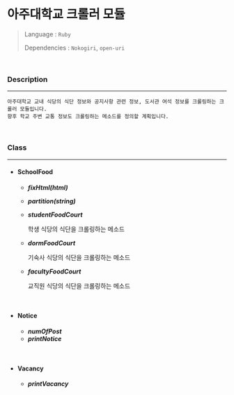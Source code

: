 # 아주대학교 크롤러 모듈

> Language : `Ruby`
>
> Dependencies : `Nokogiri`, `open-uri`

<br />

### Description

------

~~~
아주대학교 교내 식당의 식단 정보와 공지사항 관련 정보, 도서관 여석 정보를 크롤링하는 크롤러 모듈입니다.
향후 학교 주변 교통 정보도 크롤링하는 메소드를 정의할 계획입니다.
~~~

<br />

### Class

------

- #### SchoolFood

  - ***fixHtml(html)***

  - ***partition(string)***

  - ***studentFoodCourt***

    학생 식당의 식단을 크롤링하는 메소드

  - ***dormFoodCourt***

    기숙사 식당의 식단을 크롤링하는 메소드

  - ***facultyFoodCourt***

    교직원 식당의 식단을 크롤링하는 메소드

<br />

- #### Notice

  - ***numOfPost***
  - ***printNotice***

<br />

- #### Vacancy

  - ***printVacancy***
  
  

